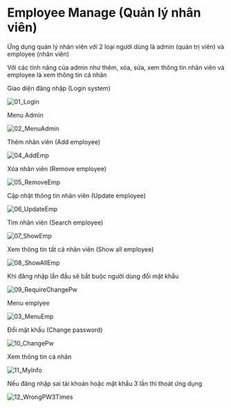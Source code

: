 # Employee Manage (Quản lý nhân viên)

Ứng dụng quản lý nhân viên với 2 loại người dùng là admin (quản trị viên) và employee (nhân viên)

Với các tính năng của admin như thêm, xóa, sửa, xem thông tin nhân viên và employee là xem thông tin cá nhân

Giao diện đăng nhập (Login system)

![01_Login](https://user-images.githubusercontent.com/116388328/232129597-074cb8e1-44f2-47ad-ab31-d0854a14376d.png)

Menu Admin

![02_MenuAdmin](https://user-images.githubusercontent.com/116388328/232129720-64aa2c46-0295-4007-8d9f-2acd32c24afb.png)

Thêm nhân viên (Add employee)

![04_AddEmp](https://user-images.githubusercontent.com/116388328/232129769-41f4db98-6d7d-43ba-b64a-a1fb23c39bb6.png)

Xóa nhân viên (Remove employee)

![05_RemoveEmp](https://user-images.githubusercontent.com/116388328/232129806-16856241-340e-4c4d-a410-de31d3d09686.png)

Cập nhật thông tin nhân viên (Update employee)

![06_UpdateEmp](https://user-images.githubusercontent.com/116388328/232129892-01ca936b-c3c5-4920-acb9-1321cd991f00.png)

Tìm nhân viên (Search employee)

![07_ShowEmp](https://user-images.githubusercontent.com/116388328/232129950-e1ca3520-5fb2-4d87-affb-02e3a1baf168.png)

Xem thông tin tất cả nhân viên (Show all employee)

![08_ShowAllEmp](https://user-images.githubusercontent.com/116388328/232130041-909bd33b-21f6-4f77-851d-79cbdd4dd2c0.png)

Khi đăng nhập lần đầu sẽ bắt buộc người dùng đổi mật khẩu

![09_RequireChangePw](https://user-images.githubusercontent.com/116388328/232130281-79b7a428-f4cd-4414-8ca6-8ea8f8370ed6.png)

Menu emplyee

![03_MenuEmp](https://user-images.githubusercontent.com/116388328/232130120-08496b79-49f4-4b7b-b729-2f421719c9e0.png)

Đổi mật khẩu (Change password)

![10_ChangePw](https://user-images.githubusercontent.com/116388328/232130445-e1efd8df-a94d-426d-9a98-e1084f6ee7d0.png)

Xem thông tin cá nhân

![11_MyInfo](https://user-images.githubusercontent.com/116388328/232130484-8e443bdf-7bfa-49d8-acac-93ce9c255791.png)

Nếu đăng nhập sai tài khoản hoặc mật khẩu 3 lần thì thoát ứng dụng

![12_WrongPW3Times](https://user-images.githubusercontent.com/116388328/232130632-f4339b5c-aa78-4705-8d08-c497fa9957e8.png)
